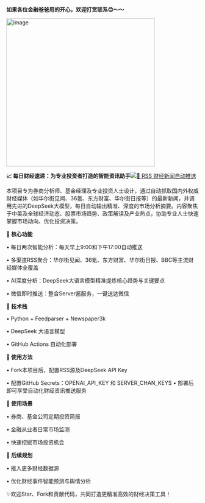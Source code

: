 **如果各位金融爸爸用的开心，欢迎打赏联系😊～～**



<img width="389" alt="image" src="https://github.com/user-attachments/assets/0f8c1057-3ab2-4e87-8c32-5a7726214a5d" />



**📈 每日财经速递：为专业投资者打造的智能资讯助手**[![📡 RSS 财经新闻自动推送](https://github.com/sgrsun3/FinNewsCollectionBot/actions/workflows/rss-bot.yml/badge.svg)](https://github.com/sgrsun3/FinNewsCollectionBot/actions/workflows/rss-bot.yml)


本项目专为券商分析师、基金经理及专业投资人士设计，通过自动抓取国内外权威财经媒体（如华尔街见闻、36氪、东方财富、华尔街日报等）的最新新闻，并调用先进的DeepSeek大模型，每日自动输出精准、深度的市场分析摘要。内容聚焦于中美及全球经济动态、股票市场趋势、政策解读及产业热点，协助专业人士快速掌握市场动向、优化投资决策。



**🚀 核心功能**
  
•	每日两次智能分析：每天早上9:00和下午17:00自动推送

•	多渠道RSS聚合：华尔街见闻、36氪、东方财富、华尔街日报、BBC等主流财经媒体全覆盖
	
•	AI深度分析：DeepSeek大语言模型精准提炼核心趋势与关键要点
	
•	微信即时推送：整合Server酱服务，一键送达微信


**🤖 技术栈**
	
•	Python + Feedparser + Newspaper3k

•	DeepSeek 大语言模型

•	GitHub Actions 自动化部署


**🔑 使用方法**

•	Fork本项目后，配置RSS源及DeepSeek API Key

•	配置GitHub Secrets：OPENAI_API_KEY 和 SERVER_CHAN_KEYS
	•	部署后即可享受自动化财经资讯推送服务

**💬 使用场景**

•	券商、基金公司定期投资简报
	
•	金融从业者日常市场监测
	
•	快速挖掘市场投资机会


**📌 后续规划**

•	接入更多财经数据源

•	优化财经事件智能预测与舆情分析

✨欢迎Star、Fork和贡献代码，共同打造更精准高效的财经决策工具！
